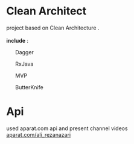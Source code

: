 # Clean Architect
project based on Clean Architecture . <br/><br/>
<b>include</b> :<ul> Dagger </ul><ul>RxJava</ul> <ul> MVP</ul> <ul> ButterKnife </ul>

# Api
used aparat.com api and present channel videos <br/>
<a href="aparat.com/ali_rezanazari">aparat.com/ali_rezanazari</a>
